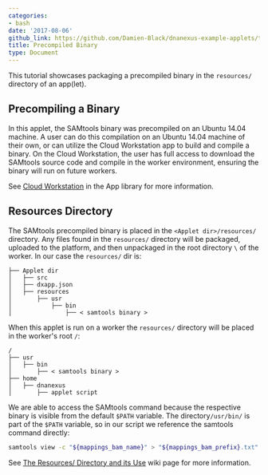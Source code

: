 ```yaml
---
categories:
- bash
date: '2017-08-06'
github_link: https://github.com/Damien-Black/dnanexus-example-applets/tree/master/Tutorials/bash/samtools_count_binary_sh
title: Precompiled Binary
type: Document
---
```

This tutorial showcases packaging a precompiled binary in the `resources/` directory of an app(let).

## Precompiling a Binary
In this applet, the SAMtools binary was precompiled on an Ubuntu 14.04 machine. A user can do this compilation on an Ubuntu 14.04 machine of their own, or can utilize the Cloud Workstation app to build and compile a binary. On the Cloud Workstation, the user has full access to download the SAMtools source code and compile in the worker environment, ensuring the binary will run on future workers.

See [Cloud Workstation](https://wiki.dnanexus.com/Developer-Tutorials/Cloud-Workstations) in the App library for more information.
## Resources Directory
The SAMtools precompiled binary is placed in the `<Applet dir>/resources/` directory. Any files found in the `resources/` directory will be packaged, uploaded to the platform, and then unpackaged in the root directory `\` of the worker. In our case the `resources/` dir is:
```
├── Applet dir
│   ├── src
│   ├── dxapp.json
│   ├── resources
│       ├── usr
│           ├── bin
│               ├── < samtools binary >
```
When this applet is run on a worker the `resources/` directory will be placed in the worker's root `/`:
```
/
├── usr
│   ├── bin
│       ├── < samtools binary >
├── home
│   ├── dnanexus
│   	├── applet script
```
We are able to access the SAMtools command because the respective binary is visible from the default `$PATH` variable. The directory`/usr/bin/` is part of the `$PATH` variable, so in our script we reference the samtools command directly:
```bash
samtools view -c "${mappings_bam_name}" > "${mappings_bam_prefix}.txt"
```


See [The Resources/ Directory and its Use](https://wiki.dnanexus.com/Developer-Tutorials/App-Build-Process#The-resources/-directory-and-its-use) wiki page for more information.

